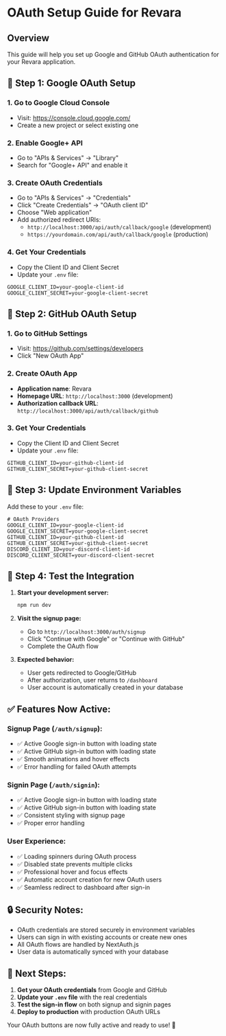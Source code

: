 # OAuth Setup Guide for Revara

## Overview
This guide will help you set up Google and GitHub OAuth authentication for your Revara application.

## 🔧 **Step 1: Google OAuth Setup**

### 1. Go to Google Cloud Console
- Visit: https://console.cloud.google.com/
- Create a new project or select existing one

### 2. Enable Google+ API
- Go to "APIs & Services" → "Library"
- Search for "Google+ API" and enable it

### 3. Create OAuth Credentials
- Go to "APIs & Services" → "Credentials"
- Click "Create Credentials" → "OAuth client ID"
- Choose "Web application"
- Add authorized redirect URIs:
  - `http://localhost:3000/api/auth/callback/google` (development)
  - `https://yourdomain.com/api/auth/callback/google` (production)

### 4. Get Your Credentials
- Copy the Client ID and Client Secret
- Update your `.env` file:
```env
GOOGLE_CLIENT_ID=your-google-client-id
GOOGLE_CLIENT_SECRET=your-google-client-secret
```

## 🐙 **Step 2: GitHub OAuth Setup**

### 1. Go to GitHub Settings
- Visit: https://github.com/settings/developers
- Click "New OAuth App"

### 2. Create OAuth App
- **Application name**: Revara
- **Homepage URL**: `http://localhost:3000` (development)
- **Authorization callback URL**: `http://localhost:3000/api/auth/callback/github`

### 3. Get Your Credentials
- Copy the Client ID and Client Secret
- Update your `.env` file:
```env
GITHUB_CLIENT_ID=your-github-client-id
GITHUB_CLIENT_SECRET=your-github-client-secret
```

## 📝 **Step 3: Update Environment Variables**

Add these to your `.env` file:
```env
# OAuth Providers
GOOGLE_CLIENT_ID=your-google-client-id
GOOGLE_CLIENT_SECRET=your-google-client-secret
GITHUB_CLIENT_ID=your-github-client-id
GITHUB_CLIENT_SECRET=your-github-client-secret
DISCORD_CLIENT_ID=your-discord-client-id
DISCORD_CLIENT_SECRET=your-discord-client-secret
```

## 🚀 **Step 4: Test the Integration**

1. **Start your development server:**
   ```bash
   npm run dev
   ```

2. **Visit the signup page:**
   - Go to `http://localhost:3000/auth/signup`
   - Click "Continue with Google" or "Continue with GitHub"
   - Complete the OAuth flow

3. **Expected behavior:**
   - User gets redirected to Google/GitHub
   - After authorization, user returns to `/dashboard`
   - User account is automatically created in your database

## ✅ **Features Now Active:**

### **Signup Page (`/auth/signup`):**
- ✅ Active Google sign-in button with loading state
- ✅ Active GitHub sign-in button with loading state
- ✅ Smooth animations and hover effects
- ✅ Error handling for failed OAuth attempts

### **Signin Page (`/auth/signin`):**
- ✅ Active Google sign-in button with loading state
- ✅ Active GitHub sign-in button with loading state
- ✅ Consistent styling with signup page
- ✅ Proper error handling

### **User Experience:**
- ✅ Loading spinners during OAuth process
- ✅ Disabled state prevents multiple clicks
- ✅ Professional hover and focus effects
- ✅ Automatic account creation for new OAuth users
- ✅ Seamless redirect to dashboard after sign-in

## 🔒 **Security Notes:**

- OAuth credentials are stored securely in environment variables
- Users can sign in with existing accounts or create new ones
- All OAuth flows are handled by NextAuth.js
- User data is automatically synced with your database

## 🎯 **Next Steps:**

1. **Get your OAuth credentials** from Google and GitHub
2. **Update your `.env` file** with the real credentials
3. **Test the sign-in flow** on both signup and signin pages
4. **Deploy to production** with production OAuth URLs

Your OAuth buttons are now fully active and ready to use! 🎉
